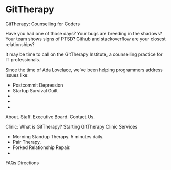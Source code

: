 GitTherapy
==========

GitTherapy: Counselling for Coders

Have you had one of those days? Your bugs are breeding in the shadows? Your team shows signs of PTSD? Github and stackoverflow are your closest relationships? 

It may be time to call on the GitTherapy Institute, a counselling practice for IT professionals. 

Since the time of Ada Lovelace, we've been helping programmers address issues like: 
- Postcommit Depression
- Startup Survival Guilt
- 
- 
- 


About. 
Staff. 
Executive Board. 
Contact Us. 


Clinic: 
What is GitTherapy?
Starting GitTherapy
Clinic Services
- Morning Standup Therapy. 5 minutes daily. 
- Pair Therapy. 
- Forked Relationship Repair. 
- 
FAQs
Directions


